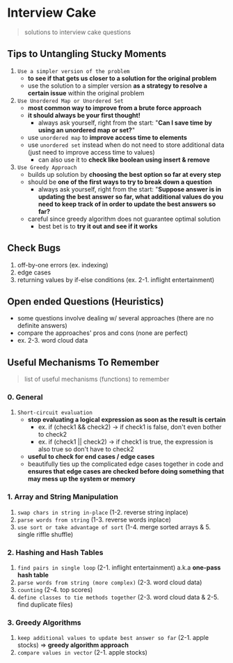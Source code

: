 # Interview Cake
> solutions to interview cake questions

## Tips to Untangling Stucky Moments
1. `Use a simpler version of the problem`
    - __to see if that gets us closer to a solution for the original problem__
    - use the solution to a simpler version __as a strategy to resolve a certain issue__ within the original problem
2. `Use Unordered Map or Unordered Set`
    - __most common way to improve from a brute force approach__
    - __it should always be your first thought!__
        - always ask yourself, right from the start: "__Can I save time by using an unordered map or set?__"
    - use `unordered map` to __improve access time to elements__
    - use `unordered set` instead when do not need to store additional data (just need to improve access time to values)
        - can also use it to __check like boolean using insert & remove__
3. `Use Greedy Approach`
    - builds up solution by __choosing the best option so far at every step__
    - should be __one of the first ways to try to break down a question__
        - always ask yourself, right from the start: "__Suppose answer is in updating the best answer so far, what additional values do you need to keep track of in order to update the best answers so far?__
    - careful since greedy algorithm does not guarantee optimal solution
        - best bet is to __try it out and see if it works__

## Check Bugs
1. off-by-one errors (ex. indexing)
2. edge cases
3. returning values by if-else conditions (ex. 2-1. inflight entertainment)

## Open ended Questions (Heuristics)
- some questions involve dealing w/ several approaches (there are no definite answers)
- compare the approaches' pros and cons (none are perfect)
- ex. 2-3. word cloud data

## Useful Mechanisms To Remember
> list of useful mechanisms (functions) to remember

### 0. General
1. `Short-circuit evaluation`
    - __stop evaluating a logical expression as soon as the result is certain__
        - ex. if (check1 && check2) -> if check1 is false, don't even bother to check2
        - ex. if (check1 || check2) -> if check1 is true, the expression is also true so don't have to check2
    - __useful to check for end cases / edge cases__
    - beautifully ties up the complicated edge cases together in code and __ensures that edge cases are checked before doing something that may mess up the system or memory__

### 1. Array and String Manipulation
1. `swap chars in string in-place` (1-2. reverse string inplace)
2. `parse words from string` (1-3. reverse words inplace)
3. `use sort or take advantage of sort` (1-4. merge sorted arrays & 5. single riffle shuffle)

### 2. Hashing and Hash Tables
1. `find pairs in single loop` (2-1. inflight entertainment) a.k.a __one-pass hash table__
2. `parse words from string (more complex)` (2-3. word cloud data)
3. `counting` (2-4. top scores)
4. `define classes to tie methods together` (2-3. word cloud data & 2-5. find duplicate files)

### 3. Greedy Algorithms
1. `keep additional values to update best answer so far` (2-1. apple stocks) => __greedy algorithm approach__
2. `compare values in vector` (2-1. apple stocks)